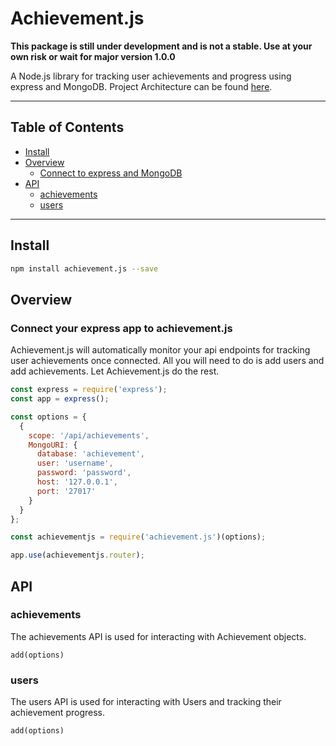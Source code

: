 # Achievement.js

**This package is still under development and is not a stable. Use at your own risk or wait for major version 1.0.0**

A Node.js library for tracking user achievements and progress using express and MongoDB. Project Architecture can be found [here](https://www.lucidchart.com/documents/view/fb160706-6f61-4ea6-b010-68c3e3bb462c/0_0).

---

## Table of Contents

* [Install](#Install)
* [Overview](#Overview)
  * [Connect to express and MongoDB](#Connect-your-express-app-to-achievement.js)
* [API](#API)
  * [achievements](#achievements)
  * [users](#users)

---

## Install

```sh
npm install achievement.js --save
```

## Overview

### Connect your express app to achievement.js

Achievement.js will automatically monitor your api endpoints for tracking user achievements once connected. All you will need to do is add users and add achievements. Let Achievement.js do the rest.

```javascript
const express = require('express');
const app = express();

const options = {
  {
    scope: '/api/achievements',
    MongoURI: {
      database: 'achievement',
      user: 'username',
      password: 'password',
      host: '127.0.0.1',
      port: '27017'
    }
  }
};

const achievementjs = require('achievement.js')(options);

app.use(achievementjs.router);

```


## API

### achievements
The achievements API is used for interacting with Achievement objects.

`add(options)`

### users
The users API is used for interacting with Users and tracking their achievement progress.

`add(options)`
